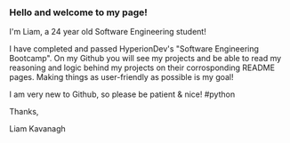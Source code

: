 ### Hello and welcome to my page!
I'm Liam, a 24 year old Software Engineering student!

I have completed and passed HyperionDev's "Software Engineering Bootcamp".
On my Github you will see my projects and be able to read my reasoning and logic behind my projects on their corrosponding README pages.
Making things as user-friendly as possible is my goal!

I am very new to Github, so please be patient & nice! #python

Thanks,

Liam Kavanagh

